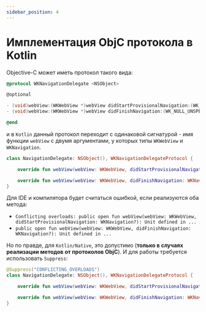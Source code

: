 ```yaml
---
sidebar_position: 4
---
```


# Имплементация ObjC протокола в Kotlin

Objective-C может иметь протокол такого вида:
```objective-c
@protocol WKNavigationDelegate <NSObject>

@optional

- (void)webView:(WKWebView *)webView didStartProvisionalNavigation:(WK_NULL_UNSPECIFIED WKNavigation *)navigation;
- (void)webView:(WKWebView *)webView didFinishNavigation:(WK_NULL_UNSPECIFIED WKNavigation *)navigation;

@end
```
и в `Kotlin` данный протокол переходит с одинаковой сигнатурой - имя функции `webView` с двумя аргументами, у которых типы `WKWebView` и `WKNavigation`. 
```kotlin
class NavigationDelegate: NSObject(), WKNavigationDelegateProtocol {

    override fun webView(webView: WKWebView, didStartProvisionalNavigation: WKNavigation?) { }

    override fun webView(webView: WKWebView, didFinishNavigation: WKNavigation?) { }
}
```
Для IDE и компилятора будет считаться ошибкой, если реализуются оба метода:
- `Conflicting overloads: public open fun webView(webView: WKWebView, didStartProvisionalNavigation: WKNavigation?): Unit defined in ...`
- `public open fun webView(webView: WKWebView, didFinishNavigation: WKNavigation?): Unit defined in ...`

Но по правде, для `Kotlin/Native`, это допустимо (**только в случаях реализации методов от протоколов ObjC**). И для работы требуется использовать `Suppress`:
```kotlin
@Suppress("CONFLICTING_OVERLOADS")
class NavigationDelegate: NSObject(), WKNavigationDelegateProtocol {

    override fun webView(webView: WKWebView, didStartProvisionalNavigation: WKNavigation?) { }

    override fun webView(webView: WKWebView, didFinishNavigation: WKNavigation?) { }
}
```
